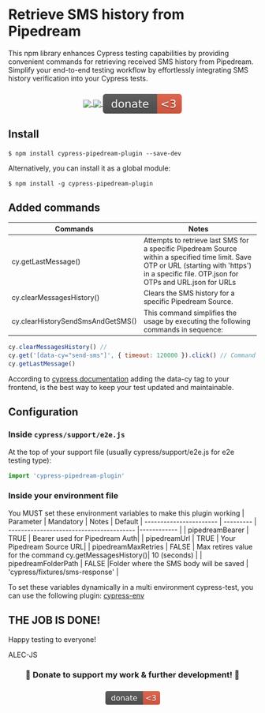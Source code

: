 # Retrieve SMS history from Pipedream

This npm library enhances Cypress testing capabilities by providing convenient commands for retrieving received SMS history from Pipedream.  
Simplify your end-to-end testing workflow by effortlessly integrating SMS history verification into your Cypress tests.

<h3 align="center">
  <a href="https://www.npmjs.com/package/cypress-pipedream-plugin">
    <img src="https://img.shields.io/npm/v/cypress-pipedream-plugin" align="center" />
  </a>
  <a href="https://www.npmjs.com/package/cypress-pipedream-plugin">
    <img src="https://img.shields.io/npm/dm/cypress-pipedream-plugin"  align="center" />
  </a>
  <a href="https://paypal.me/AlecMestroni?country.x=IT&locale.x=it_IT">
      <img src="https://raw.githubusercontent.com/alecmestroni/cypress-xray-junit-reporter/main/img/badge.svg" align="center" />
  </a>
</h3>

## Install

```shell
$ npm install cypress-pipedream-plugin --save-dev
```

Alternatively, you can install it as a global module:

```shell
$ npm install -g cypress-pipedream-plugin
```

## Added commands

| Commands                          | Notes                                                                                                                                                                                            |
| --------------------------------- | ------------------------------------------------------------------------------------------------------------------------------------------------------------------------------------------------ |
| cy.getLastMessage()               | Attempts to retrieve last SMS for a specific Pipedream Source within a specified time limit. Save OTP or URL (starting with 'https') in a specific file. OTP.json for OTPs and URL.json for URLs |
| cy.clearMessagesHistory()         | Clears the SMS history for a specific Pipedream Source.                                                                                                                                          |
| cy.clearHistorySendSmsAndGetSMS() | This command simplifies the usage by executing the following commands in sequence:                                                                                                               |

```javascript
cy.clearMessagesHistory() //
cy.get('[data-cy="send-sms"]', { timeout: 120000 }).click() // Command to send the SMS from the frontend
cy.getLastMessage()
```

According to [cypress documentation](https://docs.cypress.io/guides/references/best-practices#Selecting-Elements) adding the data-cy tag to your frontend, is the best way to keep your test updated and maintainable.

## Configuration

### Inside `cypress/support/e2e.js`

At the top of your support file (usually cypress/support/e2e.js for e2e testing type):

```javascript
import 'cypress-pipedream-plugin'
```

### Inside your environment file

You MUST set these environment variables to make this plugin working
| Parameter | Mandatory | Notes | Default
| ----------------------- | --------- | ---------------------------------------- |------------ |
| pipedreamBearer | TRUE | Bearer used for Pipedream Auth|
| pipedreamUrl | TRUE | Your Pipedream Source URL|
| pipedreamMaxRetries | FALSE | Max retires value for the command cy.getMessagesHistory()| 10 (seconds) |
| pipedreamFolderPath | FALSE |Folder where the SMS body will be saved | 'cypress/fixtures/sms-response' |

To set these variables dynamically in a multi environment cypress-test, you can use the following plugin:
[cypress-env](https://www.npmjs.com/package/cypress-env)

## THE JOB IS DONE!

Happy testing to everyone!

ALEC-JS

<h3 align="center">
🙌 Donate to support my work & further development! 🙌
</h3>

<h3 align="center">
  <a href="https://paypal.me/AlecMestroni?country.x=IT&locale.x=it_IT">
    <img src="https://raw.githubusercontent.com/alecmestroni/cypress-xray-junit-reporter/main/img/badge.svg" width="111" align="center" />
  </a>
</h3>
